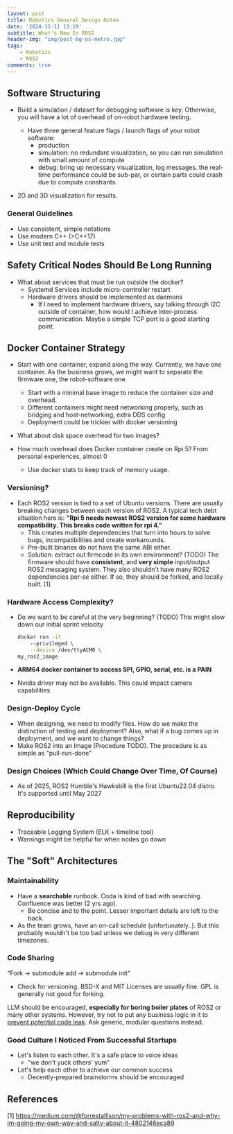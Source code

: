 ```yaml
---
layout: post
title: Robotics General Design Notes 
date: '2024-11-11 13:19'
subtitle: What's New In ROS2
header-img: "img/post-bg-os-metro.jpg"
tags:
    - Robotics
    - ROS2
comments: true
---
```


## Software Structuring

- Build a simulation / dataset for debugging software is key. Otherwise, you will have a lot of overhead of on-robot hardware testing.
    - Have three general feature flags / launch flags of your robot software:
        - production
        - simulation: no redundant visualization, so you can run simulation with small amount of compute
        - debug: bring up necessary visualization, log messages. the real-time performance could be sub-par, or certain parts could crash due to compute constrants.

- 2D and 3D visualization for results.

### General Guidelines

- Use consistent, simple notations
- Use modern C++ (>C++17)
- Use unit test and module tests

## Safety Critical Nodes Should Be Long Running

- What about services that must be run outside the docker?
    - Systemd Services include micro-controller restart
    - Hardware drivers should be implemented as daemons
        - If I need to implement hardware drivers, say talking through I2C outside of container, how would I achieve inter-process communication. Maybe a simple TCP port is a good starting point.

## Docker Container Strategy

- Start with one container, expand along the way. Currently, we have one container. As the business grows, we might want to separate the firmware one, the robot-software one. 
    - Start with a minimal base image to reduce the container size and overhead. 
    - Different containers might need networking properly, such as bridging and host-networking, extra DDS config
    - Deployment could be trickier with docker versioning

- What about disk space overhead for two images?


- How much overhead does Docker container create on Rpi 5? From personal experiences, almost 0
    - Use docker stats to keep track of memory usage.

### Versioning?

- Each ROS2 version is tied to a set of Ubuntu versions. There are usually breaking changes between each version of ROS2. A typical tech debt situation here is: **"Rpi 5 needs newest ROS2 version for some hardware compatibility. This breaks code written for rpi 4."**
    - This creates multiple dependencies that turn into hours to solve bugs, incompatibilities and create workarounds.
    - Pre-built binaries do not have the same ABI either.
    - Solution: extract out firmcode in its own environment? (TODO) The firmware should have **consistent**, and **very simple** input/output ROS2 messaging system. They also shouldn't have many ROS2 dependencies per-se either. If so, they should be forked, and locally built. [1]


### Hardware Access Complexity?

- Do we want to be careful at the very beginning? (TODO) This might slow down our initial sprint velocity
    ```bash
    docker run -it 
        --privileged \
        --device /dev/ttyACM0 \
    my_ros2_image
    ```



- **ARM64 docker container to access SPI, GPIO, serial, etc. is a PAIN**
- Nvidia driver may not be available. This could impact camera capabilities

### Design-Deploy Cycle

- When designing, we need to modify files. How do we make the distinction of testing and deployment? Also, what if a bug comes up in deployment, and we want to change things?
- Make ROS2 into an Image (Procedure TODO). The procedure is as simple as "pull-run-done"

### Design Choices (Which Could Change Over Time, Of Course)

- As of 2025, ROS2 Humble's Hawksbill is the first Ubuntu22.04 distro. It's supported until May 2027


## Reproducibility

- Traceable Logging System (ELK + timeline tool)
- Warnings might be helpful for when nodes go down

## The "Soft" Architectures

### Maintainability

- Have a **searchable** runbook. Coda is kind of bad with searching. Confluence was better (2 yrs ago).
    - Be concise and to the point. Lesser important details are left to the back.
- As the team grows, have an on-call schedule (unfortunately..). But this probably wouldn't be too bad unless we debug in very different timezones.

### Code Sharing

"Fork -> submodule add -> submodule init"

- Check for versioning. BSD-X and MIT Licenses are usually fine. GPL is generally not good for forking.

LLM should be encouraged, **especially for boring boiler plates** of ROS2 or many other systems. However, try not to put any business logic in it to [prevent potential code leak](https://www.forbes.com/sites/siladityaray/2023/05/02/samsung-bans-chatgpt-and-other-chatbots-for-employees-after-sensitive-code-leak/). Ask generic, modular questions instead.

### Good Culture I Noticed From Successful Startups 

- Let's listen to each other. It's a safe place to voice ideas
    - "we don't yuck others' yum"
- Let's help each other to achieve our common success
    - Decently-prepared brainstorms should be encouraged

## References

[1] https://medium.com/@forrestallison/my-problems-with-ros2-and-why-im-going-my-own-way-and-salty-about-it-4802146eca89